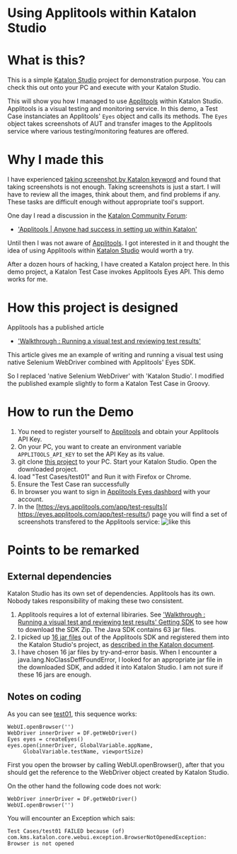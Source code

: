 Using Applitools within Katalon Studio
===========

# What is this?

This is a simple [Katalon Studio](https://www.katalon.com/) project for demonstration purpose. You can check this out onto your PC and execute with your Katalon Studio.

This will show you how I managed to use [Applitools](https://applitools.com/) within Katalon Studio. Applitools is a visual testing and monitoring service. In this demo, a Test Case instanciates an Applitools' `Eyes` object and calls its methods. The `Eyes` object takes  screenshots of AUT and transfer images to the Applitools service where various testing/monitoring features are offered.

# Why I made this

I have experienced [taking screenshot by Katalon keyword](https://docs.katalon.com/display/KD/%5BWebUI%5D+Take+Screenshot) and found that taking screenshots is not enough. Taking screenshots is just a start. I will have to review all the images, think about them, and find problems if any. These tasks are difficult enough without appropriate tool's support.

One day I read a discussion in the [Katalon Community Forum](https://forum.katalon.com/discussions):

- ['Applitools | Anyone had success in setting up within Katalon'](https://forum.katalon.com/discussion/5628/applitools-anyone-had-success-in-setting-up-within-katalon)

Until then I was not aware of [Applitools](https://applitools.com/). I got interested in it and thought the idea of using Applitools within [Katalon Studio](https://www.katalon.com/) would worth a try.

After a dozen hours of hacking, I have created a Katalon project here. In this demo project, a Katalon Test Case invokes Applitools Eyes API. This demo works for me.

# How this project is designed

Applitools has a published article
- ['Walkthrough : Running a visual test and reviewing test results']( https://applitools.com/docs/topics/overview/walkthough-example.html)

This article gives me an example of writing and running a visual test using native Selenium WebDriver combined with Applitools' Eyes SDK.

So I replaced 'native Selenium WebDriver' with 'Katalon Studio'. I modified the published example slightly to form a Katalon Test Case in Groovy.

# How to run the Demo

1. You need to register yourself to [Applitools](https://applitools.com/users/register) and obtain your Applitools API Key.
2. On your PC, you want to create an environment variable `APPLITOOLS_API_KEY` to set the API Key as its value.
3. git clone [this project](https://github.com/kazurayam/UsingApplitoolsWithinKatalonStudio) to your PC. Start your Katalon Studio. Open the downloaded project.
4. load "Test Cases/test01" and Run it with Firefox or Chrome.
5. Ensure the Test Case ran successfully
6. In browser you want to sign in [Applitools Eyes dashbord](https://applitools.com/users/login) with your account.
7. In the [https://eys.applitools.com/app/test-results]( https://eyes.applitools.com/app/test-results/) page you will find a set of screenshots transfered to the Applitools service: ![like this](
    https://github.com/kazurayam/UsingApplitoolsWithinKatalonStudio/blob/master/docs/images/applitools_eys.PNG?raw=true)

# Points to be remarked

## External dependencies

Katalon Studio has its own set of dependencies. Applitools has its own. Nobody takes responsibility of making these two consistent.

1. Applitools requires a lot of external libiraries. See ['Walkthrough : Running a visual test and reviewing test results' Getting SDK]( https://applitools.com/docs/topics/overview/walkthough-example.html) to see how to download the SDK Zip. The Java SDK contains 63 jar files.
2. I picked up [16 jar files](https://github.com/kazurayam/UsingApplitoolsWithinKatalonStudio/tree/master/Drivers) out of the Applitools SDK and registered them into the Katalon Studio's project, as [described in the Katalon document](https://docs.katalon.com/display/KD/External+Libraries).
3. I have chosen 16 jar files by try-and-error basis. When I encounter a java.lang.NoClassDeffFoundError, I looked for an appropriate jar file in the downloaded SDK, and added it into Katalon Studio. I am not sure if these 16 jars are enough.

## Notes on coding

As you can see  [test01](https://github.com/kazurayam/UsingApplitoolsWithinKatalonStudio/blob/master/Scripts/test01/Script1523260020936.groovy), this sequence works:
```
WebUI.openBrowser('')
WebDriver innerDriver = DF.getWebDriver()
Eyes eyes = createEyes()
eyes.open(innerDriver, GlobalVariable.appName,
     GlobalVariable.testName, viewportSize)
```
First you open the browser by calling WebUI.openBrowser(), after that you should get the reference to the WebDriver object created by Katalon Studio.

On the other hand the following code does not work:
```
WebDriver innerDriver = DF.getWebDriver()
WebUI.openBrowser('')
```

You will encounter an Exception which sais:
```
Test Cases/test01 FAILED because (of) com.kms.katalon.core.webui.exception.BrowserNotOpenedException: Browser is not opened
```
